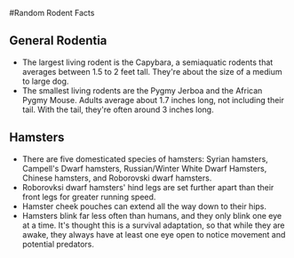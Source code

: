 #Random Rodent Facts

## General Rodentia

* The largest living rodent is the Capybara, a semiaquatic rodents that averages between 1.5 to 2 feet tall. They're about the size of a medium to large dog.
* The smallest living rodents are the Pygmy Jerboa and the African Pygmy Mouse. Adults average about 1.7 inches long, not including their tail. With the tail, they're often around 3 inches long.

## Hamsters

* There are five domesticated species of hamsters: Syrian hamsters, Campell's Dwarf hamsters, Russian/Winter White Dwarf Hamsters, Chinese hamsters, and Roborovski dwarf hamsters.
* Roborovksi dwarf hamsters' hind legs are set further apart than their front legs for greater running speed.
* Hamster cheek pouches can extend all the way down to their hips.
* Hamsters blink far less often than humans, and they only blink one eye at a time. It's thought this is a survival adaptation, so that while they are awake, they always have at least one eye open to notice movement and potential predators.
